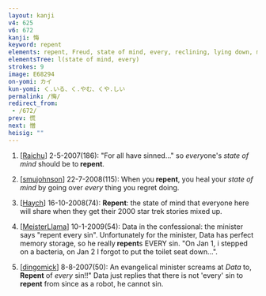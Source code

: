 ```yaml
---
layout: kanji
v4: 625
v6: 672
kanji: 悔
keyword: repent
elements: repent, Freud, state of mind, every, reclining, lying down, mother, breasts
elementsTree: l(state of mind, every)
strokes: 9
image: E68294
on-yomi: カイ
kun-yomi: く.いる、く.やむ、くや.しい
permalink: /悔/
redirect_from:
 - /672/
prev: 慌
next: 憎
heisig: ""
---
```


1) [<a href="http://kanji.koohii.com/profile/Raichu">Raichu</a>] 2-5-2007(186): &quot;For all have sinned...&quot; so <em>every</em>one&#039;s <em>state of mind</em> should be to<strong> repent</strong>.

2) [<a href="http://kanji.koohii.com/profile/smujohnson">smujohnson</a>] 22-7-2008(115): When you<strong> repent</strong>, you heal your <em>state of mind</em> by going over <em>every</em> thing you regret doing.

3) [<a href="http://kanji.koohii.com/profile/Haych">Haych</a>] 16-10-2008(74): <strong>Repent</strong>: the state of mind that everyone here will share when they get their 2000 star trek stories mixed up.

4) [<a href="http://kanji.koohii.com/profile/MeisterLlama">MeisterLlama</a>] 10-1-2009(54): Data in the confessional: the minister says &quot;repent every sin&quot;. Unfortunately for the minister, Data has perfect memory storage, so he really<strong> repent</strong>s EVERY sin. &quot;On Jan 1, i stepped on a bacteria, on Jan 2 I forgot to put the toilet seat down...&quot;.

5) [<a href="http://kanji.koohii.com/profile/dingomick">dingomick</a>] 8-8-2007(50): An evangelical minister screams at <em>Data</em> to, <strong>Repent</strong> of <em>every</em> sin!!&quot; Data just replies that there is not &#039;every&#039; sin to<strong> repent</strong> from since as a robot, he cannot sin.

